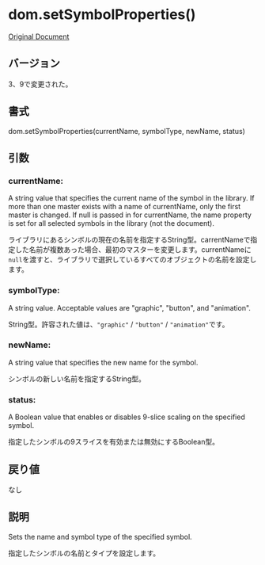 # dom.setSymbolProperties()

[Original Document](http://help.adobe.com/en_US/fireworks/cs/extend/WSB34E5FEE-4CE5-4d21-9781-740500B5FAC1.html)

## バージョン

3、9で変更された。

## 書式

dom.setSymbolProperties(currentName, symbolType, newName, status)

## 引数

### currentName:

A string value that specifies the current name of the symbol in the library. If more than one master exists with a name of currentName, only the first master is changed. If null is passed in for currentName, the name property is set for all selected symbols in the library (not the document).

ライブラリにあるシンボルの現在の名前を指定するString型。carrentNameで指定した名前が複数あった場合、最初のマスターを変更します。currentNameに```null```を渡すと、ライブラリで選択しているすべてのオブジェクトの名前を設定します。

### symbolType:

A string value. Acceptable values are "graphic", "button", and "animation".

String型。許容された値は、```"graphic"``` / ```"button"``` / ```"animation"```です。

### newName:

A string value that specifies the new name for the symbol.

シンボルの新しい名前を指定するString型。

### status:

A Boolean value that enables or disables 9-slice scaling on the specified symbol.

指定したシンボルの9スライスを有効または無効にするBoolean型。

## 戻り値

なし

## 説明

Sets the name and symbol type of the specified symbol.

指定したシンボルの名前とタイプを設定します。
